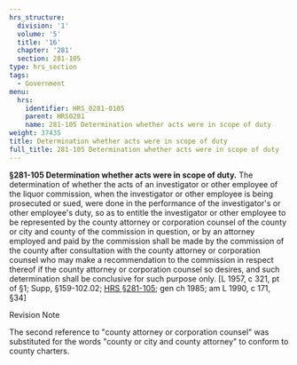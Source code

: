 ```yaml
---
hrs_structure:
  division: '1'
  volume: '5'
  title: '16'
  chapter: '281'
  section: 281-105
type: hrs_section
tags:
  - Government
menu:
  hrs:
    identifier: HRS_0281-0105
    parent: HRS0281
    name: 281-105 Determination whether acts were in scope of duty
weight: 37435
title: Determination whether acts were in scope of duty
full_title: 281-105 Determination whether acts were in scope of duty
---
```

**§281-105 Determination whether acts were in scope of duty.** The determination of whether the acts of an investigator or other employee of the liquor commission, when the investigator or other employee is being prosecuted or sued, were done in the performance of the investigator's or other employee's duty, so as to entitle the investigator or other employee to be represented by the county attorney or corporation counsel of the county or city and county of the commission in question, or by an attorney employed and paid by the commission shall be made by the commission of the county after consultation with the county attorney or corporation counsel who may make a recommendation to the commission in respect thereof if the county attorney or corporation counsel so desires, and such determination shall be conclusive for such purpose only. [L 1957, c 321, pt of §1; Supp, §159-102.02; [HRS §281-105](/title-16/chapter-281/section-281-105/); gen ch 1985; am L 1990, c 171, §34]

Revision Note

The second reference to "county attorney or corporation counsel" was substituted for the words "county or city and county attorney" to conform to county charters.